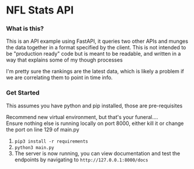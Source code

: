 # NFL Stats API

### What is this?

This is an API example using FastAPI, it queries two other APIs and munges the data
together in a format specified by the client. This is not intended to be "production ready"
code but is meant to be readable, and written in a way that explains some of my though processes


I'm pretty sure the rankings are the latest data, which is likely a problem if we are correlating them to point in time info.


### Get Started
This assumes you have python and pip installed, those are pre-requisites  

Recommend new virtual environment, but that's your funeral....  
Ensure nothing else is running locally on port 8000, either kill it or change the port on line 129 of main.py  


1. `pip3 install -r requirements`
2. `python3 main.py`
3. The server is now running, you can view documentation and test the endpoints by navigating to `http://127.0.0.1:8000/docs`
